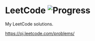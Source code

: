 # LeetCode ![Progress](https://img.shields.io/badge/progress-268%2F334-green.svg?style=flat-square)

My LeetCode solutions.

https://oj.leetcode.com/problems/
